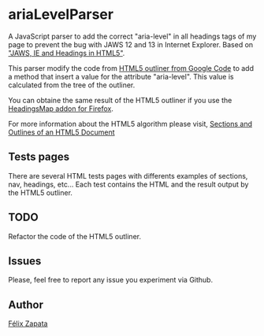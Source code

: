 ariaLevelParser
===============

A JavaScript parser to add the correct "aria-level" in all headings tags of my page to prevent the bug with JAWS 12 and 13 in Internet Explorer. Based on ["JAWS, IE and Headings in HTML5"](http://www.accessibleculture.org/articles/2011/10/jaws-ie-and-headings-in-html5/).

This parser modify the code from [HTML5 outliner from Google Code](http://code.google.com/p/h5o/) to add a method that insert a value for the attribute "aria-level". This value is calculated from the tree of the outliner.

You can obtaine the same result of the HTML5 outliner if you use the [HeadingsMap addon for Firefox](https://addons.mozilla.org/es/firefox/addon/headingsmap/?src=search).

For more information about the HTML5 algorithm please visit, [Sections and Outlines of an HTML5 Document
](https://developer.mozilla.org/en-US/docs/Web/Guide/HTML/Sections_and_Outlines_of_an_HTML5_document)

Tests pages
-----------
There are several HTML tests pages with differents examples of sections, nav, headings, etc... Each test contains the HTML and the result output by the HTML5 outliner.

TODO
-----
Refactor the code of the HTML5 outliner.

Issues
------
Please, feel free to report any issue you experiment via Github.

Author
------
[Félix Zapata](http://www.linkedin.com/in/felixzapata)
